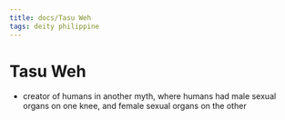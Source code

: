 ```yaml
---
title: docs/Tasu Weh
tags: deity philippine
---
```


# Tasu Weh
- creator of humans in another myth, where humans had male sexual organs on one knee, and female sexual organs on the other